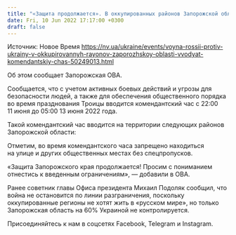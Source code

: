 ```yaml
---
title: "«Защита продолжается». В оккупированных районов Запорожской области вводят затяжной комендантский час"
date: Fri, 10 Jun 2022 17:17:00 +0300
draft: false
---
```

Источник: Новое Время https://nv.ua/ukraine/events/voyna-rossii-protiv-ukrainy-v-okkupirovannyh-rayonov-zaporozhskoy-oblasti-vvodyat-komendantskiy-chas-50249013.html


 Об этом сообщает Запорожская ОВА.

Сообщается, что с учетом активных боевых действий и угрозы для безопасности людей, а также для обеспечения общественного порядка во время празднования Троицы вводится комендантский час с 22:00 11 июня до 05:00 13 июня 2022 года.

Такой комендантский час вводится на территории следующих районов Запорожской области:

Отметим, во время комендантского часа запрещено находиться на улице и других общественных местах без спецпропусков.

«Защита Запорожского края продолжается! Просим с пониманием отнестись к введенным ограничениям», — добавили в ОВА.

Ранее советник главы Офиса президента Михаил Подоляк сообщил, что война не остановится по линии разграничения, поскольку оккупированные регионы не хотят жить в «русском мире», но только Запорожская область на 60% Украиной не контролируется.

Присоединяйтесь к нам в соцсетях Facebook, Telegram и Instagram.
